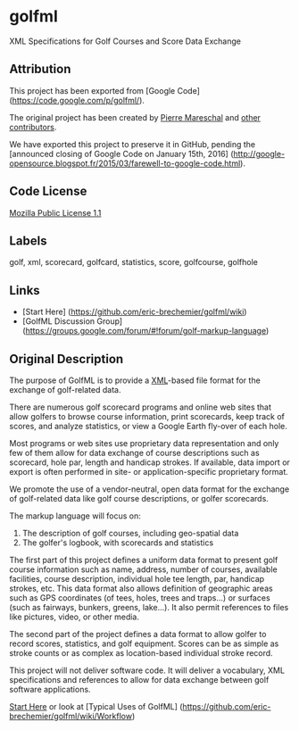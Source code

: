 # golfml

XML Specifications for Golf Courses and Score Data Exchange

## Attribution

This project has been exported from [Google Code]
(https://code.google.com/p/golfml/).

The original project has been created by
[Pierre Mareschal](mailto:pierre.mareschal@gmail.com)
and [other contributors](https://code.google.com/p/golfml/people/list).

We have exported this project to preserve it in GitHub,
pending the [announced closing of Google Code on January 15th, 2016]
(http://google-opensource.blogspot.fr/2015/03/farewell-to-google-code.html).

## Code License

[Mozilla Public License 1.1](http://www.mozilla.org/MPL/)

## Labels

golf, xml, scorecard, golfcard, statistics, score, golfcourse, golfhole

## Links

* [Start Here]
  (https://github.com/eric-brechemier/golfml/wiki)
* [GolfML Discussion Group]
  (https://groups.google.com/forum/#!forum/golf-markup-language)

## Original Description

The purpose of GolfML is to provide a [XML](http://en.wikipedia.org/wiki/XML)-based file format for the exchange of golf-related data.

There are numerous golf scorecard programs and online web sites that allow golfers to browse course information, print scorecards, keep track of scores, and analyze statistics, or view a Google Earth fly-over of each hole.

Most programs or web sites use proprietary data representation and only few of them allow for data exchange of course descriptions such as scorecard, hole par, length and handicap strokes. If available, data import or export is often performed in site- or application-specific proprietary format.

We promote the use of a vendor-neutral, open data format for the exchange of golf-related data like golf course descriptions, or golfer scorecards.

The markup language will focus on:

  1. The description of golf courses, including geo-spatial data
  1. The golfer's logbook, with scorecards and statistics

The first part of this project defines a uniform data format to present golf course information such as name, address, number of courses, available facilities, course description, individual hole tee length, par, handicap strokes, etc. This data format also allows definition of geographic areas such as GPS coordinates (of tees, holes, trees and traps...) or surfaces (such as fairways, bunkers, greens, lake...). It also permit references to files like pictures, video, or other media.

The second part of the project defines a data format to allow golfer to record scores, statistics, and golf equipment. Scores can be as simple as stroke counts or as complex as location-based individual stroke record.

This project will not deliver software code. It will deliver a vocabulary, XML specifications and references to allow for data exchange between golf software applications.

[Start Here](https://github.com/eric-brechemier/golfml/wiki)
or look at [Typical Uses of GolfML]
(https://github.com/eric-brechemier/golfml/wiki/Workflow)
